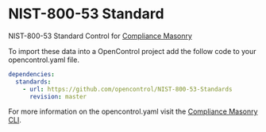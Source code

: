 # NIST-800-53 Standard
NIST-800-53 Standard Control for [Compliance Masonry](https://github.com/opencontrol/compliance-masonry)


To import these data into a OpenControl project add the follow code to your opencontrol.yaml file.
```yaml
dependencies:
  standards:
    - url: https://github.com/opencontrol/NIST-800-53-Standards
      revision: master
```

For more information on the opencontrol.yaml visit the [Compliance Masonry CLI](https://github.com/opencontrol/compliance-masonry#creating-an-opencontrol-project).

